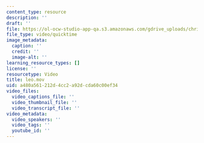 ```yaml
---
content_type: resource
description: ''
draft: ''
file: https://ol-ocw-studio-app-qa.s3.amazonaws.com/gdrive_uploads/chris-123/1u2AV_BxmCma3KFOPnRrsWm_OY7dh2kPp/leo.mov
file_type: video/quicktime
image_metadata:
  caption: ''
  credit: ''
  image-alt: ''
learning_resource_types: []
license: ''
resourcetype: Video
title: leo.mov
uid: a480a561-212d-4cc2-a92d-cda60c00ef34
video_files:
  video_captions_file: ''
  video_thumbnail_file: ''
  video_transcript_file: ''
video_metadata:
  video_speakers: ''
  video_tags: ''
  youtube_id: ''
---
```

